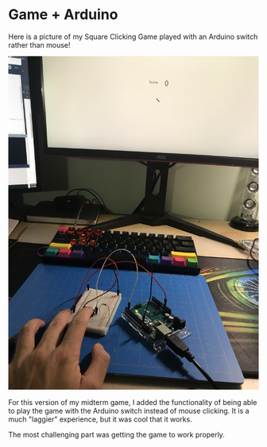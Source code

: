 # Game + Arduino

Here is a picture of my Square Clicking Game played with an Arduino switch rather than mouse!

![](game_arduino.jpg)

For this version of my midterm game, I added the functionality of being able to play the game with the Arduino switch instead of mouse clicking. It is a much "laggier" experience, but it was cool that it works.

The most challenging part was getting the game to work properly. 

